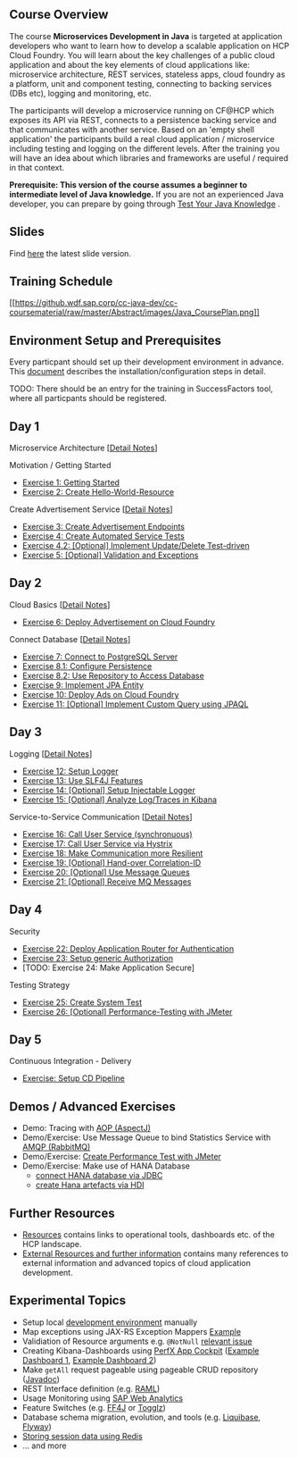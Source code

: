 

## Course Overview

The course **Microservices Development in Java** is targeted at application developers who want to learn how to develop a scalable application on HCP Cloud Foundry. You will learn about the key challenges of a public cloud application and about the key elements of cloud applications like: microservice architecture, REST services, stateless apps, cloud foundry as a platform, unit and component testing, connecting to backing services (DBs etc), logging and monitoring, etc.

The participants will develop a microservice running on CF@HCP which exposes its API via REST, connects to a persistence backing service and that communicates with another service. Based on an 'empty shell application' the participants build a real cloud application / microservice including testing and logging on the different levels. After the training you will have an idea about which libraries and frameworks are useful / required in that context.

**Prerequisite: This version of the course assumes a beginner to intermediate level of Java knowledge.** If you are not an experienced Java developer, you can prepare by going through [Test Your Java Knowledge](https://github.wdf.sap.corp/cc-java-dev/cc-coursematerial/blob/master/CoursePrerequisites/README.md#test-your-java-knowledge---are-you-ready-for-the-training) .

## Slides
Find [here](http://mo-f8268fdb9.mo.sap.corp:8080/jenkins/job/cc-coursematerial/lastSuccessfulBuild/artifact/Z_Presentations/cc-appdev-java.pdf) the latest slide version.

## Training Schedule

[[https://github.wdf.sap.corp/cc-java-dev/cc-coursematerial/raw/master/Abstract/images/Java_CoursePlan.png]]


## Environment Setup and Prerequisites
Every particpant should set up their development environment in advance. This [document](/CoursePrerequisites/README.md) describes the installation/configuration steps in detail.

TODO: There should be an entry for the training in SuccessFactors tool, where all particpants should be registered.


## Day 1

Microservice Architecture [[Detail Notes](MicroServiceArchitecture/Readme.md)]

Motivation / Getting Started
- [Exercise 1: Getting Started](CreateMicroservice/Exercise_1_GettingStarted.md)
- [Exercise 2: Create Hello-World-Resource](CreateMicroservice/Exercise_2_HelloWorldResource.md)

Create Advertisement Service [[Detail Notes](/CreateMicroservice/Readme.md)]
- [Exercise 3: Create Advertisement Endpoints](CreateMicroservice/Exercise_3_CreateAdsEndpoints.md)
- [Exercise 4: Create Automated Service Tests](CreateMicroservice/Exercise_4_CreateServiceTests.md)
- [Exercise 4.2: [Optional] Implement Update/Delete Test-driven](CreateMicroservice/Exercise_4_Part2_CreateAdditionalAdsEndpoints.md)
- [Exercise 5: [Optional] Validation and Exceptions](CreateMicroservice/Exercise_5_ValidationAndExceptions.md)

## Day 2
Cloud Basics [[Detail Notes](CloudFoundryBasics)]
- [Exercise 6: Deploy Advertisement on Cloud Foundry](CloudFoundryBasics/Exercise_6_DeployAdsOnCloudFoundry.md)

Connect Database [[Detail Notes](ConnectDatabase)]
- [Exercise 7: Connect to PostgreSQL Server](ConnectDatabase/Exercise_7_ConnectLocalDatabase.md)
- [Exercise 8.1: Configure Persistence](ConnectDatabase/Exercise_8_Part1_ConfigurePersistence.md)
- [Exercise 8.2: Use Repository to Access Database](ConnectDatabase/Exercise_8_Part2_UseRepositoryToAccessDatabase.md)
- [Exercise 9: Implement JPA Entity](ConnectDatabase/Exercise_9_ImplementJPAEntity.md)
- [Exercise 10: Deploy Ads on Cloud Foundry](ConnectDatabase/Exercise_10_DeployAdsWithDBServiceOnCF.md)
- [Exercise 11: [Optional] Implement Custom Query using JPAQL](ConnectDatabase/Exercise_11_Develop_Custom_Queries.md)

## Day 3
Logging [[Detail Notes](LoggingTracing)]
- [Exercise 12: Setup Logger](LoggingTracing/Exercise_12_Setup_Logger.md)
- [Exercise 13: Use SLF4J Features](LoggingTracing/Exercise_13_Use_SLF4J_Features.md)
- [Exercise 14: [Optional] Setup Injectable Logger](LoggingTracing/Exercise_14_Setup_Injectable_Logger.md)
- [Exercise 15: [Optional] Analyze Log/Traces in Kibana](LoggingTracing/Exercise_15_GettingStarted_With_ELK_Stack.md)

Service-to-Service Communication [[Detail Notes](Service2ServiceCommunication/README.md)]
- [Exercise 16: Call User Service (synchronuous)](Service2ServiceCommunication/Exercise_16_Call_UserService.md)
- [Exercise 17: Call User Service via Hystrix](Service2ServiceCommunication/Exercise_17_Introduce_Hystrix.md)
- [Exercise 18: Make Communication more Resilient](Service2ServiceCommunication/Exercise_18_Make_Communication_Resilient.md)
- [Exercise 19: [Optional] Hand-over Correlation-ID](Service2ServiceCommunication/Exercise_19_Transfer_CorrelationID.md)
- [Exercise 20: [Optional] Use Message Queues](Service2ServiceCommunication/Exercise_20_Use_Message_Queues.md)
- [Exercise 21: [Optional] Receive MQ Messages](Service2ServiceCommunication/Exercise_21_Receive_MQ_Messages.md)

## Day 4
Security
- [Exercise 22: Deploy Application Router for Authentication](Security/Exercise_22_DeployApplicationRouter.md)
- [Exercise 23: Setup generic Authorization](Security/Exercise_23_SetupGenericAuthorization.md)
- [TODO: Exercise 24: Make Application Secure]
 
Testing Strategy
- [Exercise 25: Create System Test](TestStrategy/Exercise_25_Create_SystemTest.md)
- [Exercise 26: [Optional] Performance-Testing with JMeter](TestStrategy/Exercise_XX_PerformanceTesting_With_JMeter.md)


## Day 5
Continuous Integration - Delivery
- [Exercise: Setup CD Pipeline](ContinuousDelivery/Exercise_Setup_CD_Pipeline.md)

## Demos / Advanced Exercises
- Demo: Tracing with [AOP (AspectJ)](LoggingTracing/AOP.md)
- Demo/Exercise: Use Message Queue to bind Statistics Service with [AMQP (RabbitMQ)](Service2ServiceCommunication/Exercise_20_Use_Message_Queues.md)
- Demo/Exercise: [Create Performance Test with JMeter](TestStrategy/Exercise_XX_PerformanceTesting_With_JMeter.md)
- Demo/Exercise: Make use of HANA Database
  - [connect HANA database via JDBC](Hana/Demo_HANA.md)
  - [create Hana artefacts via HDI](Hana/Demo_HANA_HDI.md)
  
## Further Resources

* [Resources](https://github.wdf.sap.corp/cc-java-dev/cc-coursematerial/blob/master/Resources.md) contains links to operational tools, dashboards etc. of the HCP landscape.
* [External Resources and further information](https://github.wdf.sap.corp/cc-java-dev/cc-coursematerial/blob/master/Resources.md#external-resources-and-further-information) contains many references to external information and advanced topics of cloud application development.


## Experimental Topics
- Setup local [development environment](/CoursePrerequisites/localEnvSetup/README.md) manually
- Map exceptions using JAX-RS Exception Mappers [Example](https://github.wdf.sap.corp/cc-java-dev/cc-coursematerial/blob/master/Knowledge/ExceptionMappers.md)
- Validiation of Resource arguments e.g. `@NotNull` [relevant issue](http://stackoverflow.com/questions/31235977/is-it-safe-to-override-apache-cxfs-jaxrsbeanvalidationininterceptor-to-support)
- Creating Kibana-Dashboards using [PerfX App Cockpit](https://wiki.wdf.sap.corp/wiki/display/perfx/App+Performance+Cockpit) ([Example Dashboard 1](http://155.56.252.249/#/dashboard/App-Performance-Cockpit), [Example Dashboard 2](http://155.56.252.249/#/dashboard/Cockpit-Hystrix-Dashboard))
- Make `getAll` request pageable using pageable CRUD repository ([Javadoc](http://docs.spring.io/spring-data/commons/docs/current/api/org/springframework/data/repository/PagingAndSortingRepository.html))
- REST Interface definition (e.g. [RAML](http://raml.org/developers/raml-100-tutorial))
- Usage Monitoring using [SAP Web Analytics](https://jam4.sapjam.com/groups/about_page/ReRAnCGxPG137eKaT8Efhc)
- Feature Switches (e.g. [FF4J](http://ff4j.org/) or [Togglz](http://www.togglz.org/))
- Database schema migration, evolution, and tools (e.g. [Liquibase](http://www.liquibase.org/), [Flyway](http://flywaydb.org/))
- [Storing session data using Redis](Knowledge/Redis.md)
- ... and more



